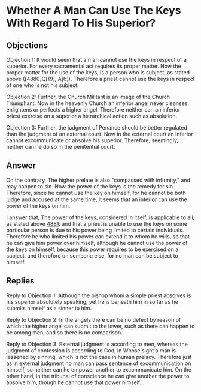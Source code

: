 # Whether A Man Can Use The Keys With Regard To His Superior?

## Objections

Objection 1: It would seem that a man cannot use the keys in respect of a superior. For every sacramental act requires its proper matter. Now the proper matter for the use of the keys, is a person who is subject, as stated above ([4880]Q[19], A[6]). Therefore a priest cannot use the keys in respect of one who is not his subject.

Objection 2: Further, the Church Militant is an image of the Church Triumphant. Now in the heavenly Church an inferior angel never cleanses, enlightens or perfects a higher angel. Therefore neither can an inferior priest exercise on a superior a hierarchical action such as absolution.

Objection 3: Further, the judgment of Penance should be better regulated than the judgment of an external court. Now in the external court an inferior cannot excommunicate or absolve his superior. Therefore, seemingly, neither can he do so in the penitential court.

## Answer

On the contrary, The higher prelate is also "compassed with infirmity," and may happen to sin. Now the power of the keys is the remedy for sin. Therefore, since he cannot use the key on himself, for he cannot be both judge and accused at the same time, it seems that an inferior can use the power of the keys on him.

I answer that, The power of the keys, considered in itself, is applicable to all, as stated above [4881](A[2]): and that a priest is unable to use the keys on some particular person is due to his power being limited to certain individuals. Therefore he who limited his power can extend it to whom he wills, so that he can give him power over himself, although he cannot use the power of the keys on himself, because this power requires to be exercised on a subject, and therefore on someone else, for no man can be subject to himself.

## Replies

Reply to Objection 1: Although the bishop whom a simple priest absolves is his superior absolutely speaking, yet he is beneath him in so far as he submits himself as a sinner to him.

Reply to Objection 2: In the angels there can be no defect by reason of which the higher angel can submit to the lower, such as there can happen to be among men; and so there is no comparison.

Reply to Objection 3: External judgment is according to men, whereas the judgment of confession is according to God, in Whose sight a man is lessened by sinning, which is not the case in human prelacy. Therefore just as in external judgment no man can pass sentence of excommunication on himself, so neither can he empower another to excommunicate him. On the other hand, in the tribunal of conscience he can give another the power to absolve him, though he cannot use that power himself.